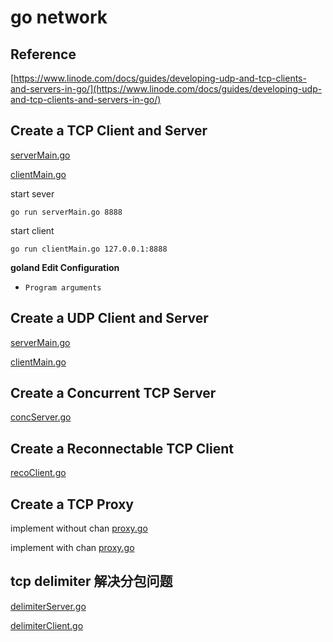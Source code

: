 # go network

## Reference

[https://www.linode.com/docs/guides/developing-udp-and-tcp-clients-and-servers-in-go/](https://www.linode.com/docs/guides/developing-udp-and-tcp-clients-and-servers-in-go/)

## Create a TCP Client and Server

[serverMain.go](./tcp/simple/server/serverMain.go)

[clientMain.go](./tcp/simple/client/clientMain.go)

start sever

```shell
go run serverMain.go 8888
```

start client

```shell
go run clientMain.go 127.0.0.1:8888
```

**goland Edit Configuration**

- `Program arguments`

## Create a UDP Client and Server

[serverMain.go](./udp/simple/server/serverMain.go)

[clientMain.go](./udp/simple/client/clientMain.go)

## Create a Concurrent TCP Server

[concServer.go](./tcp/conc/server/concServer.go)

## Create a Reconnectable TCP Client

[recoClient.go](./tcp/reconnect/client/recoClient.go)

## Create a TCP Proxy

implement without chan [proxy.go](./tcp/proxy/proxy.go)

implement with chan [proxy.go](tcp/proxy2/proxy.go)

## tcp delimiter 解决分包问题

[delimiterServer.go](tcp/delimiter/server/delimiterServer.go)

[delimiterClient.go](tcp/delimiter/client/delimiterClient.go)

